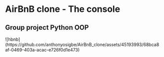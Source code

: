 <h1>AirBnB clone - The console</h1>
<h2>Group project Python OOP</h2>
![hbnb](https://github.com/anthonyosigbe/AirBnB_clone/assets/45193993/68bca8af-0469-403a-acac-e726f0d1e473)
